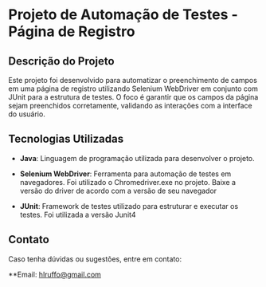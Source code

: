 # Projeto de Automação de Testes - Página de Registro

## Descrição do Projeto

Este projeto foi desenvolvido para automatizar o preenchimento de campos em uma página de registro utilizando Selenium WebDriver em conjunto com JUnit para a estrutura de testes. O foco é garantir que os campos da página sejam preenchidos corretamente, validando as interações com a interface do usuário.

## Tecnologias Utilizadas

- **Java**: Linguagem de programação utilizada para desenvolver o projeto.

- **Selenium WebDriver**: Ferramenta para automação de testes em navegadores. Foi utilizado o Chromedriver.exe no projeto. Baixe a versão do driver de acordo com a versão de seu navegador

- **JUnit**: Framework de testes utilizado para estruturar e executar os testes. Foi utilizada a versão Junit4

## Contato
Caso tenha dúvidas ou sugestões, entre em contato:

**Email: hlruffo@gmail.com




